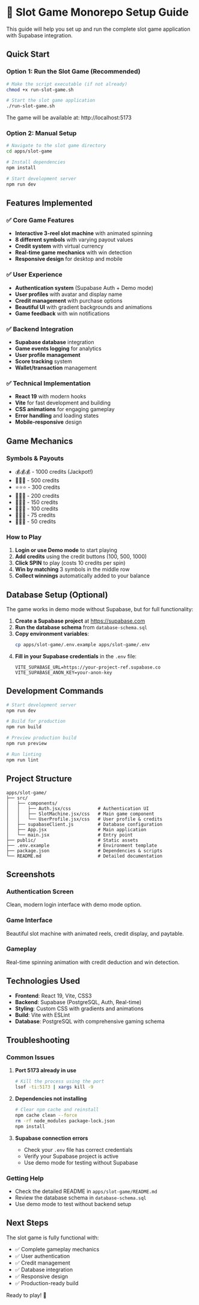 # 🎰 Slot Game Monorepo Setup Guide

This guide will help you set up and run the complete slot game application with Supabase integration.

## Quick Start

### Option 1: Run the Slot Game (Recommended)

```bash
# Make the script executable (if not already)
chmod +x run-slot-game.sh

# Start the slot game application
./run-slot-game.sh
```

The game will be available at: http://localhost:5173

### Option 2: Manual Setup

```bash
# Navigate to the slot game directory
cd apps/slot-game

# Install dependencies
npm install

# Start development server
npm run dev
```

## Features Implemented

### ✅ Core Game Features
- **Interactive 3-reel slot machine** with animated spinning
- **8 different symbols** with varying payout values
- **Credit system** with virtual currency
- **Real-time game mechanics** with win detection
- **Responsive design** for desktop and mobile

### ✅ User Experience
- **Authentication system** (Supabase Auth + Demo mode)
- **User profiles** with avatar and display name
- **Credit management** with purchase options
- **Beautiful UI** with gradient backgrounds and animations
- **Game feedback** with win notifications

### ✅ Backend Integration
- **Supabase database** integration
- **Game events logging** for analytics
- **User profile management**
- **Score tracking** system
- **Wallet/transaction** management

### ✅ Technical Implementation
- **React 19** with modern hooks
- **Vite** for fast development and building
- **CSS animations** for engaging gameplay
- **Error handling** and loading states
- **Mobile-responsive** design

## Game Mechanics

### Symbols & Payouts
- 💰💰💰 - 1000 credits (Jackpot!)
- 💎💎💎 - 500 credits
- ⭐⭐⭐ - 300 credits  
- 🔔🔔🔔 - 200 credits
- 🍇🍇🍇 - 150 credits
- 🍊🍊🍊 - 100 credits
- 🍋🍋🍋 - 75 credits
- 🍒🍒🍒 - 50 credits

### How to Play
1. **Login or use Demo mode** to start playing
2. **Add credits** using the credit buttons (100, 500, 1000)
3. **Click SPIN** to play (costs 10 credits per spin)
4. **Win by matching** 3 symbols in the middle row
5. **Collect winnings** automatically added to your balance

## Database Setup (Optional)

The game works in demo mode without Supabase, but for full functionality:

1. **Create a Supabase project** at https://supabase.com
2. **Run the database schema** from `database-schema.sql`
3. **Copy environment variables**:
   ```bash
   cp apps/slot-game/.env.example apps/slot-game/.env
   ```
4. **Fill in your Supabase credentials** in the `.env` file:
   ```
   VITE_SUPABASE_URL=https://your-project-ref.supabase.co
   VITE_SUPABASE_ANON_KEY=your-anon-key
   ```

## Development Commands

```bash
# Start development server
npm run dev

# Build for production  
npm run build

# Preview production build
npm run preview

# Run linting
npm run lint
```

## Project Structure

```
apps/slot-game/
├── src/
│   ├── components/
│   │   ├── Auth.jsx/css          # Authentication UI
│   │   ├── SlotMachine.jsx/css   # Main game component
│   │   └── UserProfile.jsx/css   # User profile & credits
│   ├── supabaseClient.js         # Database configuration
│   ├── App.jsx                   # Main application
│   └── main.jsx                  # Entry point
├── public/                       # Static assets
├── .env.example                  # Environment template
├── package.json                  # Dependencies & scripts
└── README.md                     # Detailed documentation
```

## Screenshots

### Authentication Screen
Clean, modern login interface with demo mode option.

### Game Interface  
Beautiful slot machine with animated reels, credit display, and paytable.

### Gameplay
Real-time spinning animation with credit deduction and win detection.

## Technologies Used

- **Frontend**: React 19, Vite, CSS3
- **Backend**: Supabase (PostgreSQL, Auth, Real-time)
- **Styling**: Custom CSS with gradients and animations
- **Build**: Vite with ESLint
- **Database**: PostgreSQL with comprehensive gaming schema

## Troubleshooting

### Common Issues

1. **Port 5173 already in use**
   ```bash
   # Kill the process using the port
   lsof -ti:5173 | xargs kill -9
   ```

2. **Dependencies not installing**
   ```bash
   # Clear npm cache and reinstall
   npm cache clean --force
   rm -rf node_modules package-lock.json
   npm install
   ```

3. **Supabase connection errors**
   - Check your `.env` file has correct credentials
   - Verify your Supabase project is active
   - Use demo mode for testing without Supabase

### Getting Help

- Check the detailed README in `apps/slot-game/README.md`
- Review the database schema in `database-schema.sql`
- Use demo mode to test without backend setup

## Next Steps

The slot game is fully functional with:
- ✅ Complete gameplay mechanics
- ✅ User authentication  
- ✅ Credit management
- ✅ Database integration
- ✅ Responsive design
- ✅ Production-ready build

Ready to play! 🎰